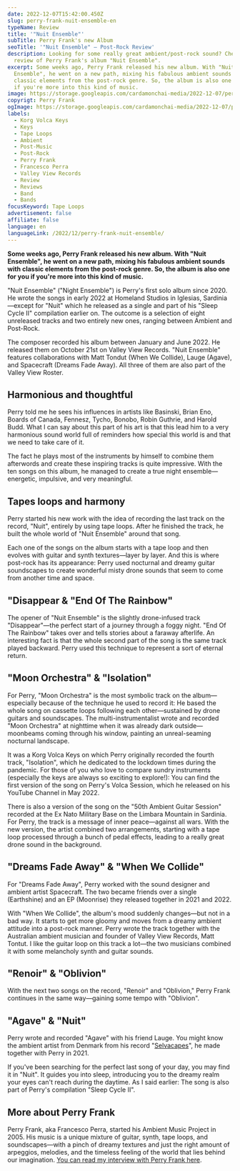 ```yaml
---
date: 2022-12-07T15:42:00.450Z
slug: perry-frank-nuit-ensemble-en
typeName: Review
title: '"Nuit Ensemble"'
subTitle: Perry Frank's new Album
seoTitle: '"Nuit Ensemble" – Post-Rock Review'
description: Looking for some really great ambient/post-rock sound? Check out my
  review of Perry Frank's album "Nuit Ensemble".
excerpt: Some weeks ago, Perry Frank released his new album. With "Nuit
  Ensemble", he went on a new path, mixing his fabulous ambient sounds with
  classic elements from the post-rock genre. So, the album is also one for you
  if you're more into this kind of music.
image: https://storage.googleapis.com/cardamonchai-media/2022-12-07/perry-frank-nuit-ensemble-jpg-imagine-086888_315463_1024_768/640.webp
copyrigt: Perry Frank
ogImage: https://storage.googleapis.com/cardamonchai-media/2022-12-07/perry-frank-nuit-ensemble-og-jpg-imagine-281818_334f5c_1200_628/640.webp
labels:
  - Korg Volca Keys
  - Keys
  - Tape Loops
  - Ambient
  - Post-Music
  - Post-Rock
  - Perry Frank
  - Francesco Perra
  - Valley View Records
  - Review
  - Reviews
  - Band
  - Bands
focusKeyword: Tape Loops
advertisement: false
affiliate: false
language: en
languageLink: /2022/12/perry-frank-nuit-ensemble/
---
```

**Some weeks ago, Perry Frank released his new album. With "Nuit Ensemble", he went on a new path, mixing his fabulous ambient sounds with classic elements from the post-rock genre. So, the album is also one for you if you're more into this kind of music.**

"Nuit Ensemble" ("Night Ensemble") is Perry's first solo album since 2020. He wrote the songs in early 2022 at Homeland Studios in Iglesias, Sardinia—except for "Nuit" which he released as a single and part of his "Sleep Cycle II" compilation earlier on. The outcome is a selection of eight unreleased tracks and two entirely new ones, ranging between Ambient and Post-Rock.

The composer recorded his album between January and June 2022. He released them on October 21st on Valley View Records. "Nuit Ensemble" features collaborations with Matt Tondut (When We Collide), Lauge (Agave), and Spacecraft (Dreams Fade Away). All three of them are also part of the Valley View Roster.

## Harmonious and thoughtful

Perry told me he sees his influences in artists like Basinski, Brian Eno, Boards of Canada, Fennesz, Tycho, Bonobo, Robin Guthrie, and Harold Budd. What I can say about this part of his art is that this lead him to a very harmonious sound world full of reminders how special this world is and that we need to take care of it.

The fact he plays most of the instruments by himself to combine them afterwords and create these inspiring tracks is quite impressive. With the ten songs on this album, he managed to create a true night ensemble—energetic, impulsive, and very meaningful.

## Tapes loops and harmony

Perry started his new work with the idea of recording the last track on the record, "Nuit", entirely by using tape loops. After he finished the track, he built the whole world of "Nuit Ensemble" around that song.

Each one of the songs on the album starts with a tape loop and then evolves with guitar and synth textures—layer by layer. And this is where post-rock has its appearance: Perry used nocturnal and dreamy guitar soundscapes to create wonderful misty drone sounds that seem to come from another time and space.

## "Disappear & "End Of The Rainbow"

The opener of "Nuit Ensemble" is the slightly drone-infused track "Disappear"—the perfect start of a journey through a foggy night. "End Of The Rainbow" takes over and tells stories about a faraway afterlife. An interesting fact is that the whole second part of the song is the same track played backward. Perry used this technique to represent a sort of eternal return.

## "Moon Orchestra" & "Isolation"

For Perry, "Moon Orchestra" is the most symbolic track on the album—especially because of the technique he used to record it: He based the whole song on cassette loops following each other—sustained by drone guitars and soundscapes. The multi-instrumentalist wrote and recorded "Moon Orchestra" at nighttime when it was already dark outside—moonbeams coming through his window, painting an unreal-seaming nocturnal landscape.

It was a Korg Volca Keys on which Perry originally recorded the fourth track, "Isolation", which he dedicated to the lockdown times during the pandemic. For those of you who love to compare sundry instruments (especially the keys are always so exciting to explore!): You can find the first version of the song on Perry's Volca Session, which he released on his YouTube Channel in May 2022. 

There is also a version of the song on the "50th Ambient Guitar Session" recorded at the Ex Nato Military Base on the Limbara Mountain in Sardinia. For Perry, the track is a message of inner peace—against all wars. With the new version, the artist combined two arrangements, starting with a tape loop processed through a bunch of pedal effects, leading to a really great drone sound in the background.

## "Dreams Fade Away" & "When We Collide"

For "Dreams Fade Away", Perry worked with the sound designer and ambient artist Spacecraft. The two became friends over a single (Earthshine) and an EP (Moonrise) they released together in 2021 and 2022.

With "When We Collide", the album's mood suddenly changes—but not in a bad way. It starts to get more gloomy and moves from a dreamy ambient attitude into a post-rock manner. Perry wrote the track together with the Australian ambient musician and founder of Valley View Records, Matt Tontut. I like the guitar loop on this track a lot—the two musicians combined it with some melancholy synth and guitar sounds.

## "Renoir" & "Oblivion"

With the next two songs on the record, "Renoir" and "Oblivion," Perry Frank continues in the same way—gaining some tempo with "Oblivion".

## "Agave" & "Nuit"

Perry wrote and recorded "Agave" with his friend Lauge. You might know the ambient artist from Denmark from his record "[Selvacapes](/2021/07/perry-frank-lauge-selvascapes/)", he made together with Perry in 2021.

If you've been searching for the perfect last song of your day, you may find it in "Nuit". It guides you into sleep, introducing you to the dreamy realm your eyes can't reach during the daytime. As I said earlier: The song is also part of Perry's compilation "Sleep Cycle II".

## More about Perry Frank

Perry Frank, aka Francesco Perra, started his Ambient Music Project in 2005. His music is a unique mixture of guitar, synth, tape loops, and soundscapes—with a pinch of dreamy textures and just the right amount of arpeggios, melodies, and the timeless feeling of the world that lies behind our imagination. [You can read my interview with Perry Frank here](/2020/11/perry-frank-interview-en).